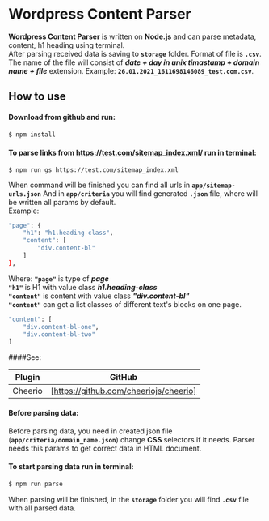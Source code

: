 # Wordpress Content Parser

**Wordpress Content Parser** is written on **Node.js** and can parse metadata, content, h1 heading using terminal.<br>
After parsing received data is saving to **`storage`** folder. Format of file is **`.csv`**.<br>
The name of the file will consist of **_date + day in unix timastamp + domain name + file_** extension.
Example: **`26.01.2021_1611698146089_test.com.csv`**.<br>

## How to use

#### Download from github and run:

```sh
$ npm install
```
#### To parse links from **https://test.com/sitemap_index.xml/** run in terminal:

`$ npm run gs https://test.com/sitemap_index.xml`

When command will be finished you can find all urls in **`app/sitemap-urls.json`**
And in **`app/criteria`** you will find generated **`.json`** file, 
where will be written all params by default.<br>
Example:
```sh 
"page": {
    "h1": "h1.heading-class",
    "content": [
        "div.content-bl"
    ]
},
```
Where:
**`"page"`** is type of **_page_** <br>
**`"h1"`** is H1 with value class **_h1.heading-class_**<br>
**`"content"`** is content with value class **_"div.content-bl"_**<br>
**`"content"`** can get a list classes of different text's blocks on one page.

```sh 
"content": [
    "div.content-bl-one",
    "div.content-bl-two"
]
```
####See:

| Plugin | GitHub |
| ------ | ------ |
| Cheerio | [https://github.com/cheeriojs/cheerio] |

#### Before parsing data:

Before parsing data, you need in created json file (**`app/criteria/domain_name.json`**) change **CSS** selectors if it needs. 
Parser needs this params to get correct data in HTML document.

#### To start parsing data run in terminal:
```sh
$ npm run parse
```
When parsing will be finished, in the **`storage`** folder you will find **`.csv`** file with all parsed data.
